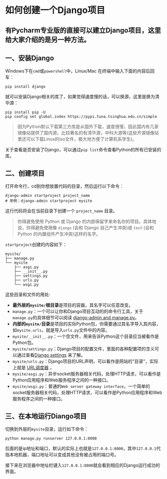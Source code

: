 # 如何创建一个Django项目

## 有Pycharm专业版的直接可以建立Django项目，这里给大家介绍的是另一种方法。

## 一、安装Django

Windows下在`cmd`或`powershell`中，Linux/Mac 在终端中输入下面的内容后回车：

```
pip install django
```

就可以安装Django相关的库了，如果觉得速度慢的话，可以换源，这里是换为清华源：

```
pip install pip -U
pip config set global.index https://pypi.tuna.tsinghua.edu.cn/simple
```

> 因为Python默认下载第三方库是从国外下载，速度很慢，因此国内有几家镜像站提供了国内源，比较著名的有清华源，中科大源等(这些开源镜像站里还可以下载Linux的iso文件，极大地方便了计算机系学生)。

关于查看是否安装了Django，可以通过`pip list`命令查看Python的所有已安装的库。



## 二、创建项目

打开命令行，cd到你想放置代码的目录，然后运行以下命令：

```shell
django-admin startproject project_name
# 举例：django-admin startproject mysite
```

这行代码将会在当前目录下创建一个 `project_name` 目录。

> 你得避免使用 Python 或 Django 的内部保留字来命名你的项目。具体地说，你得避免使用像 `django` (会和 Django 自己产生冲突)或 `test` (会和 Python 的内置组件产生冲突)这样的名字。

`startproject`创建的内容如下：

```
mysite/
├── manage.py
└── mysite
    ├── asgi.py
    ├── __init__.py
    ├── settings.py
    ├── urls.py
    └── wsgi.py
```

这些目录和文件的用处:

+ **最外层的`mysite/`根目录**是项目的容器，其名字可以任意改变。
+ `manage.py`：一个可以让你和Django项目互动的的命令行工具，关于`manage.py`的具体细节可以阅读 [django-admin and manage.py](https://docs.djangoproject.com/en/3.1/ref/django-admin/)。
+ **内部的`mysite/`目录**是项目的实际Python包，你需要通过其名字导入其内容，如`mysite.urls`，就是导入`urls.py`文件中的内容。
+ `mysite/__init__.py`：一个空文件，用来告诉Python这个目录应当被看作是Python包。
+ `mysite/settings.py`：Django项目的配置文件，里面的各种配置项的含义可以通过查看[Django settings](https://docs.djangoproject.com/en/3.1/topics/settings/) 来了解。
+ `mysite/urls.py`：Django项目的URL声明，可以看作是网站的"目录"，实际上就是 [URL调度器](https://docs.djangoproject.com/zh-hans/2.1/topics/http/urls/) 。
+ `mysite/asgi.py`：异步socket服务器相关代码，处理HTTP请求，可以看作是Python应用程序和Web服务程序之间的一种接口。
+ `mysite/wsgi.py`：普通的`Web server gateway interface`，一个简单的socket服务器相关代码，处理HTTP请求，可以看作是Python应用程序和Web服务程序之间的一种接口。



## 三、在本地运行Diango项目

切换到外层的`mysite`目录，运行如下命令：

```
python manage.py runserver 127.0.0.1:8000
```

后面的是ip地址和端口，默认的实际上也就是`127.0.0.1:8000`，其中`127.0.0.1`代指本地机器，端口地址可以变成其他没有被占用的端口号。

接下来在浏览器中地址栏键入`127.0.0.1:8000`就会看到相应的Django运行成功的界面。

